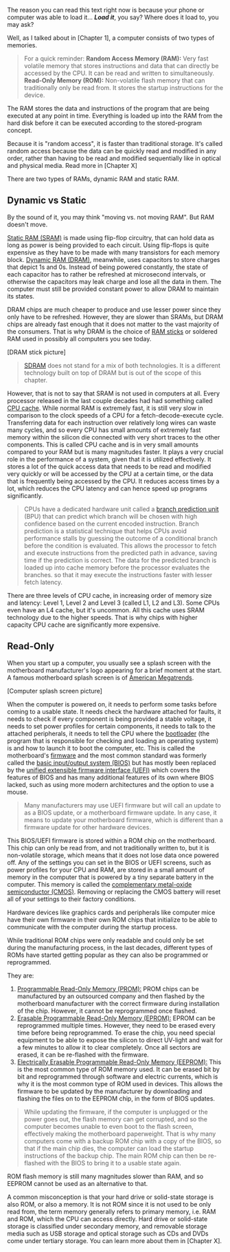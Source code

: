 The reason you can read this text right now is because your phone or computer was able to load it... ***Load it***, you say? Where does it load to, you may ask?

Well, as I talked about in [Chapter 1], a computer consists of two types of memories.
> For a quick reminder:
> **Random Access Memory (RAM):** Very fast volatile memory that stores instructions and data that can directly be accessed by the CPU. It can be read and written to simultaneously.
> **Read-Only Memory (ROM):** Non-volatile flash memory that can traditionally only be read from. It stores the startup instructions for the device.


The RAM stores the data and instructions of the program that are being executed at any point in time. Everything is loaded up into the RAM from the hard disk before it can be executed according to the stored-program concept.

Because it is "random access", it is faster than traditional storage. It's called random access because the data can be quickly read and modified in any order, rather than having to be read and modified sequentially like in optical and physical media. Read more in [Chapter X]
                                                                                 
There are two types of RAMs, dynamic RAM and static RAM.

## Dynamic vs Static
By the sound of it, you may think "moving vs. not moving RAM". But RAM doesn't move.

[Static RAM (SRAM)](https://en.wikipedia.org/wiki/Static_random-access_memory) is made using flip-flop circuitry, that can hold data as long as power is being provided to each circuit. Using flip-flops is quite expensive as they have to be made with many transistors for each memory block. [Dynamic RAM (DRAM)](https://en.wikipedia.org/wiki/Dynamic_random-access_memory), meanwhile, uses capacitors to store charges that depict 1s and 0s. Instead of being powered constantly, the state of each capacitor has to rather be refreshed at microsecond intervals, or otherwise the capacitors may leak charge and lose all the data in them. The computer must still be provided constant power to allow DRAM to maintain its states.

DRAM chips are much cheaper to produce and use lesser power since they only have to be refreshed. However, they are slower than SRAMs, but DRAM chips are already fast enough that it does not matter to the vast majority of the consumers. That is why DRAM is the choice of [RAM sticks](https://en.wikipedia.org/wiki/DIMM) or soldered RAM used in possibly all computers you see today.

[DRAM stick picture]

> <note>[SDRAM](https://en.wikipedia.org/wiki/Synchronous_dynamic_random-access_memory) does not stand for a mix of both technologies. It is a different technology built on top of DRAM but is out of the scope of this chapter.</note>

However, that is not to say that SRAM is not used in computers at all. Every processor released in the last couple decades had had something called [CPU cache](https://en.wikipedia.org/wiki/CPU_cache). While normal RAM is extremely fast, it is still very slow in comparison to the clock speeds of a CPU for a fetch-decode-execute cycle. Transferring data for each instruction over relatively long wires can waste many cycles, and so every CPU has small amounts of extremely fast memory within the silicon die connected with very short traces to the other components. This is called CPU cache and is in very small amounts compared to your RAM but is many magnitudes faster. It plays a very crucial role in the performance of a system, given that it is utilized effectively. It stores a lot of the quick access data that needs to be read and modified very quickly or will be accessed by the CPU at a certain time, or the data that is frequently being accessed by the CPU. It reduces access times by a lot, which reduces the CPU latency and can hence speed up programs significantly.

> <dyk> CPUs have a dedicated hardware unit called a [branch prediction unit](https://en.wikipedia.org/wiki/Branch_predictor) (BPU) that can predict which branch will be chosen with high confidence based on the current encoded instruction. Branch prediction is a statistical technique that helps CPUs avoid performance stalls by guessing the outcome of a conditional branch before the condition is evaluated. This allows the processor to fetch and execute instructions from the predicted path in advance, saving time if the prediction is correct. The data for the predicted branch is loaded up into cache memory before the processor evaluates the branches. so that it may execute the instructions faster with lesser fetch latency. </dyk>

There are three levels of CPU cache, in increasing order of memory size and latency: Level 1, Level 2 and Level 3 (called L1, L2 and L3). Some CPUs even have an L4 cache, but it's uncommon. All this cache uses SRAM technology due to the higher speeds. That is why chips with higher capacity CPU cache are significantly more expensive.

## Read-Only
When you start up a computer, you usually see a splash screen with the motherboard manufacturer's logo appearing for a brief moment at the start. A famous motherboard splash screen is of [American Megatrends](https://en.wikipedia.org/wiki/American_Megatrends).

[Computer splash screen picture]

When the computer is powered on, it needs to perform some tasks before coming to a usable state. It needs check the hardware attached for faults, it needs to check if every component is being provided a stable voltage, it needs to set power profiles for certain components, it needs to talk to the attached peripherals, it needs to tell the CPU where the [bootloader](https://en.wikipedia.org/wiki/Bootloader) (the program that is responsible for checking and loading an operating system) is and how to launch it to boot the computer, etc. This is called the motherboard's [firmware](https://en.wikipedia.org/wiki/F'irmware) and the most common standard was formerly called the [basic input/output system (BIOS)](https://en.wikipedia.org/wiki/BIOS) but has mostly been replaced by the [unified extensible firmware interface (UEFI)](https://en.wikipedia.org/wiki/UEFI) which covers the features of BIOS and has many additional features of its own where BIOS lacked, such as using more modern architectures and the option to use a mouse.

> <tip> Many manufacturers may use UEFI firmware but will call an update to as a BIOS update, or a motherboard firmware update. In any case, it means to update your motherboard firmware, which is different than a firmware update for other hardware devices. </tip>

This BIOS/UEFI firmware is stored within a ROM chip on the motherboard. This chip can only be read from, and not traditionally written to, but it is non-volatile storage, which means that it does not lose data once powered off. Any of the settings you can set in the BIOS or UEFI screens, such as power profiles for your CPU and RAM, are stored in a small amount of memory in the computer that is powered by a tiny separate battery in the computer. This memory is called the [complementary metal-oxide semiconductor (CMOS)](https://en.wikipedia.org/wiki/CMOS). Removing or replacing the CMOS battery will reset all of your settings to their factory conditions.

Hardware devices like graphics cards and peripherals like computer mice have their own firmware in their own ROM chips that initialize to be able to communicate with the computer during the startup process.

While traditional ROM chips were only readable and could only be set during the manufacturing process, in the last decades, different types of ROMs have started getting popular as they can also be programmed or reprogrammed.

They are:
1. [Programmable Read-Only Memory (PROM):](https://en.wikipedia.org/wiki/Programmable_ROM) PROM chips can be manufactured by an outsourced company and then flashed by the motherboard manufacturer with the correct firmware during installation of the chip. However, it cannot be reprogrammed once flashed.
2. [Erasable Programmable Read-Only Memory (EPROM):](https://en.wikipedia.org/wiki/EPROM) EPROM can be reprogrammed multiple times. However, they need to be erased every time before being reprogrammed. To erase the chip, you need special equipment to be able to expose the silicon to direct UV-light and wait for a few minutes to allow it to clear completely. Once all sectors are erased, it can be re-flashed with the firmware.
3. [Electrically Erasable Programmable Read-Only Memory (EEPROM):](https://en.wikipedia.org/wiki/EEPROM) This is the most common type of ROM memory used. It can be erased bit by bit and reprogrammed through software and electric currents, which is why it is the most common type of ROM used in devices. This allows the firmware to be updated by the manufacturer by downloading and flashing the files on to the EEPROM chip, in the form of BIOS updates.

> <dyk> While updating the firmware, if the computer is unplugged or the power goes out, the flash memory can get corrupted, and so the computer becomes unable to even boot to the flash screen, effectively making the motherboard paperweight. That is why many computers come with a backup ROM chip with a copy of the BIOS, so that if the main chip dies, the computer can load the startup instructions of the backup chip. The main ROM chip can then be re-flashed with the BIOS to bring it to a usable state again. </dyk>

ROM flash memory is still many magnitudes slower than RAM, and so EEPROM cannot be used as an alternative to that.

A common misconception is that your hard drive or solid-state storage is also ROM, or also a memory. It is not ROM since it is not used to be only read from, the term memory generally refers to primary memory, i.e. RAM and ROM, which the CPU can access directly. Hard drive or solid-state storage is classified under secondary memory, and removable storage media such as USB storage and optical storage such as CDs and DVDs come under tertiary storage. You can learn more about them in [Chapter X].